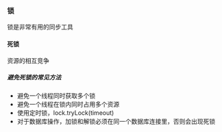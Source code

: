 ### 锁

锁是非常有用的同步工具

#### 死锁

资源的相互竞争

##### 避免死锁的常见方法

- 避免一个线程同时获取多个锁
- 避免一个线程在锁内同时占用多个资源
- 使用定时锁，lock.tryLock(timeout)
- 对于数据库操作，加锁和解锁必须在同一个数据库连接里，否则会出现死锁

